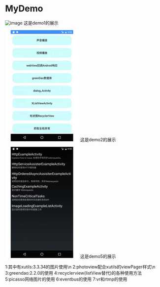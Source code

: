 # MyDemo
![image](https://github.com/wanglei360/MyDemo/blob/master/demo1/src/main/res/mipmap-hdpi/demo1.gif?raw=true) 这是demo1的展示

![image](https://github.com/wanglei360/MyDemo/blob/master/demo1/src/main/res/mipmap-hdpi/demo2.gif?raw=true) 这是demo2的展示

![image](https://github.com/wanglei360/MyDemo/blob/master/demo1/src/main/res/mipmap-hdpi/demo5.gif?raw=true) 这是demo5的展示

1:其中有xutils:3.3.34的图片使用\n
2:photoview配合xutils的viewPager样式\n
3:greendao:2.2.0的使用
4:recyclerview(listView替代)的各种使用方法
5:picasso网络图片的使用
6:eventbus的使用
7:vr和rtmp的使用
